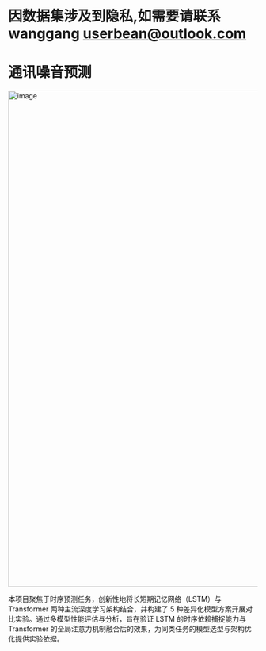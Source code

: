 # 因数据集涉及到隐私,如需要请联系wanggang userbean@outlook.com
# 通讯噪音预测
<img width="1800" height="1000" alt="image" src="https://github.com/user-attachments/assets/096d1066-d5b2-46b3-b6d8-a3cd8b176dab" />

本项目聚焦于时序预测任务，创新性地将长短期记忆网络（LSTM）与 Transformer 两种主流深度学习架构结合，并构建了 5 种差异化模型方案开展对比实验。通过多模型性能评估与分析，旨在验证 LSTM 的时序依赖捕捉能力与 Transformer 的全局注意力机制融合后的效果，为同类任务的模型选型与架构优化提供实验依据。
